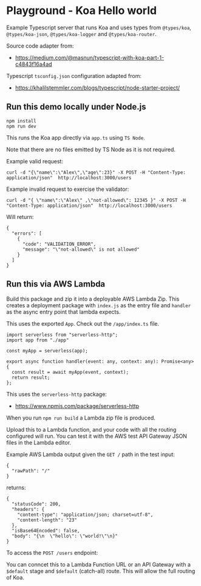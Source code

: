 # Playground - Koa Hello world

Example Typescript server that runs Koa and uses types from `@types/koa`, `@types/koa-json`, `@types/koa-logger` and `@types/koa-router`.

Source code adapter from:
- https://medium.com/@masnun/typescript-with-koa-part-1-c4843f16a4ad

Typescript `tsconfig.json` configuration adapted from:
- https://khalilstemmler.com/blogs/typescript/node-starter-project/

## Run this demo locally under Node.js

```
npm install
npm run dev
```

This runs the Koa app directly via `app.ts` using `TS Node`. 

Note that there are no files emitted by TS Node as it is not required.

Example valid request:

```
curl -d "{\"name\":\"Alex\",\"age\":23}" -X POST -H "Content-Type: application/json"  http://localhost:3000/users
```

Example invalid request to exercise the validator:

```
curl -d "{ \"name\":\"Alex\" ,\"not-allowed\": 12345 }" -X POST -H "Content-Type: application/json"  http://localhost:3000/users
```

Will return:

```
{
  "errors": [
    {
      "code": "VALIDATION_ERROR",
      "message": "\"not-allowed\" is not allowed"
    }
  ]
}
```

## Run this via AWS Lambda

Build this package and zip it into a deployable AWS Lambda Zip. This creates a deployment package with `index.js` as the entry file and `handler` as the async entry point that lambda expects.

This uses the exported `App`. Check out the `/app/index.ts` file.

```
import serverless from "serverless-http";
import app from "./app"

const myApp = serverless(app);

export async function handler(event: any, context: any): Promise<any> {
  const result = await myApp(event, context);
  return result;
};
```

This uses the `serverless-http` package:

- https://www.npmjs.com/package/serverless-http

When you run `npm run build` a Lambda zip file is produced. 

Upload this to a Lambda function, and your code with all the routing configured will run. You can test it with the AWS test API Gateway JSON files in the Lambda editor.

Example AWS Lambda output given the `GET /` path in the test input:

```
{
  "rawPath": "/"
}
```

returns:

```
{
  "statusCode": 200,
  "headers": {
    "content-type": "application/json; charset=utf-8",
    "content-length": "23"
  },
  "isBase64Encoded": false,
  "body": "{\n  \"hello\": \"world!\"\n}"
}
```

To access the `POST /users` endpoint:

You can conncet this to a Lambda Function URL or an API Gateway with a `$default` stage and `$default` (catch-all) route. This will allow the full routing of Koa.